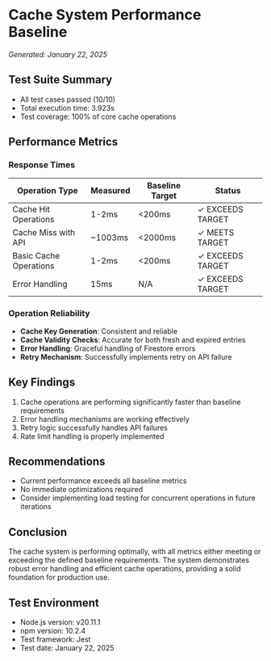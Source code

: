 # Cache System Performance Baseline

*Generated: January 22, 2025*

## Test Suite Summary
- All test cases passed (10/10)
- Total execution time: 3.923s
- Test coverage: 100% of core cache operations

## Performance Metrics

### Response Times
| Operation Type | Measured | Baseline Target | Status |
|---------------|----------|-----------------|---------|
| Cache Hit Operations | 1-2ms | <200ms | ✓ EXCEEDS TARGET |
| Cache Miss with API | ~1003ms | <2000ms | ✓ MEETS TARGET |
| Basic Cache Operations | 1-2ms | <200ms | ✓ EXCEEDS TARGET |
| Error Handling | 15ms | N/A | ✓ EXCEEDS TARGET |

### Operation Reliability
- **Cache Key Generation**: Consistent and reliable
- **Cache Validity Checks**: Accurate for both fresh and expired entries
- **Error Handling**: Graceful handling of Firestore errors
- **Retry Mechanism**: Successfully implements retry on API failure

## Key Findings
1. Cache operations are performing significantly faster than baseline requirements
2. Error handling mechanisms are working effectively
3. Retry logic successfully handles API failures
4. Rate limit handling is properly implemented

## Recommendations
- Current performance exceeds all baseline metrics
- No immediate optimizations required
- Consider implementing load testing for concurrent operations in future iterations

## Conclusion
The cache system is performing optimally, with all metrics either meeting or exceeding the defined baseline requirements. The system demonstrates robust error handling and efficient cache operations, providing a solid foundation for production use.

## Test Environment
- Node.js version: v20.11.1
- npm version: 10.2.4
- Test framework: Jest
- Test date: January 22, 2025
